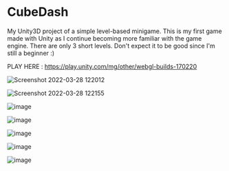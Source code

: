 # CubeDash
My Unity3D project of a simple level-based minigame. This is my first game made with Unity as I continue becoming more familiar with the game engine. There are only 3 short levels. Don't expect it to be good since I'm still a beginner :)

PLAY HERE : https://play.unity.com/mg/other/webgl-builds-170220


![Screenshot 2022-03-28 122012](https://user-images.githubusercontent.com/68273655/160440693-50a2d689-2bf3-411d-9d0d-939b8448c0c9.png)


![Screenshot 2022-03-28 122155](https://user-images.githubusercontent.com/68273655/160440501-3c9e3578-ff9a-4a36-9df8-ba93a357bfa6.png)


![image](https://user-images.githubusercontent.com/68273655/160195208-df7b7081-1ff6-4beb-8e10-6a844a219782.png)


![image](https://user-images.githubusercontent.com/68273655/160194957-9bfc804f-d9ad-400e-92d5-b49b89c49ca6.png)


![image](https://user-images.githubusercontent.com/68273655/160195739-a794c149-de0f-4423-9b74-933846b97e8f.png)


![image](https://user-images.githubusercontent.com/68273655/160195809-23fd2705-a030-4743-b824-0ecd88b2079c.png)


![image](https://user-images.githubusercontent.com/68273655/160195570-1cda4798-b35a-458c-957a-e42d4f4f16cd.png)


